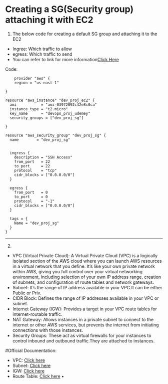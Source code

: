 # Creating a SG(Security group) attaching it with EC2


1. The below code for creating a default SG group and attaching it to the EC2

-  Ingree: Which traffic to allow
-  egress: Which traffic to send
-  You can refer to link for more information[Click Here](https://registry.terraform.io/providers/hashicorp/aws/3.34.0/docs/resources/security_group)


Code:
```
    provider "aws" {
    region = "us-east-1"

}

resource "aws_instance" "dev_proj_ec2" {
  ami           = "ami-03972092c42e8c0ca"
  instance_type = "t2.micro"
  key_name      = "devops_proj_udemey"
  security_groups = ["dev_proj_sg"]

}

resource "aws_security_group" "dev_proj_sg" {
  name        = "dev_proj_sg"
  

  ingress {
    description = "SSH Access"
    from_port   = 22
    to_port     = 22
    protocol    = "tcp"
    cidr_blocks = ["0.0.0.0/0"]
  }

  egress {
    from_port   = 0
    to_port     = 0
    protocol    = "-1"
    cidr_blocks = ["0.0.0.0/0"]
  }

  tags = {
    Name = "dev_proj_sg"
  }
}
```
--------------------------------------------------------------------------------------------------------------------------------------------------------------------------------------------------------------
2. 
-  VPC (Virtual Private Cloud): A Virtual Private Cloud (VPC) is a logically isolated section of the AWS cloud where you can launch AWS resources in a virtual network that you define. It’s like your own private network within AWS, giving you full control over your virtual networking environment, including selection of your own IP address range, creation of subnets, and configuration of route tables and network gateways.
-  Subnet: It’s the range of IP address available in your VPC.It can be either Public or Priv.
-  CIDR Block: Defines the range of IP addresses available in your VPC or subnet.
-  Internet Gateway (IGW): Provides a target in your VPC route tables for internet-routable traffic.
-  NAT Gateway: Allows instances in a private subnet to connect to the internet or other AWS services, 
   but prevents the internet from initiating connections with those instances.
-  Security Groups: These act as virtual firewalls for your instances to control inbound and outbound 
   traffic.They are attached to instances.

#Official Documentation:
-  VPC: [Click here](https://registry.terraform.io/providers/hashicorp/aws/latest/docs/resources/vpc)
-  Subnet: [Click here](https://registry.terraform.io/providers/hashicorp/aws/latest/docs/resources/subnet)
-  IGW: [Click here](https://registry.terraform.io/providers/hashicorp/aws/latest/docs/resources/internet_gateway.html)
-  Route Table: [Click here](https://registry.terraform.io/providers/hashicorp/aws/latest/docs/resources/route_table)
•	
